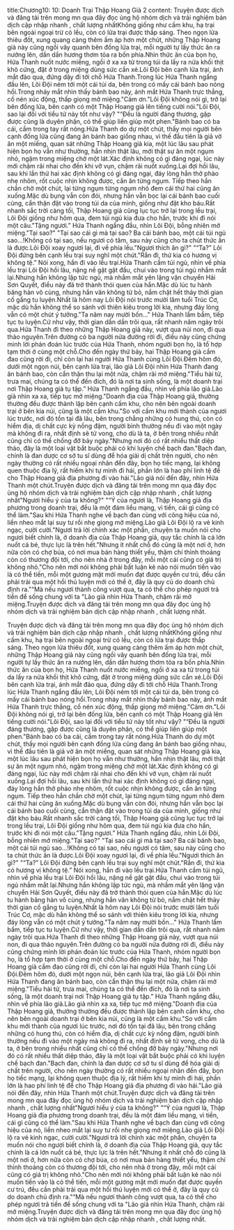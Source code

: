 title:Chương10: 10: Doanh Trại Thập Hoang Giả 2
content:
Truyện được dịch và đăng tải trên mong mn qua đây đọc ủng hộ nhóm dịch và trải nghiệm bản dịch cập nhập nhanh , chất lượng nhấtKhông giống như cấm khu, hạ trại bên ngoài ngoại trừ có lều, còn có lửa trại được thắp sáng. Theo ngọn lửa thiêu đốt, xung quang càng thêm ấm áp hơn một chút, những Thập Hoang giả này cũng ngồi vây quanh bên đống lửa trại, mỗi người tự lấy thức ăn ra nướng lên, dần dần hương thơm tỏa ra bốn phía.Nhìn thức ăn của bọn họ, Hứa Thanh nuốt nước miếng, ngồi ở xa xa từ trong túi da lấy ra nửa khối thịt khô cứng, đặt ở trong miệng dùng sức cắn xé.Lôi Đội bên cạnh lửa trại, ánh mắt đảo qua, đứng dậy đi tới chỗ Hứa Thanh.Trong lúc Hứa Thanh ngẩng đầu lên, Lôi Đội ném tới một cái túi da, bên trong có mấy cái bánh bao nóng hổi.Trong nháy mắt nhìn thấy bánh bao này, ánh mắt Hứa Thanh trực thẳng, cố nén xúc động, thấp giọng mở miệng."Cảm ơn."Lôi Đội không nói gì, trở lại bên đống lửa, bên cạnh có một Thập Hoang giả lên tiếng cười nói."Lôi Đội, sao lại đối với tiểu tử này tốt như vậy? "“Đều là người đáng thương, gặp được cũng là duyên phận, có thể giúp liền giúp một phen."Bánh bao có ba cái, cầm trong tay rất nóng.Hứa Thanh do dự một chút, thấy mọi người bên cạnh đống lửa cũng đang ăn bánh bao giống nhau, vì thế đầu tiên là giả vờ ăn một miếng, quan sát những Thập Hoang giả kia, một lúc lâu sau phát hiện bọn họ vẫn như thường, hắn nhịn thật lâu, mới thật sự ăn một ngụm nhỏ, ngậm trong miệng chờ một lát.Xác định không có gì đáng ngại, lúc này mới chậm rãi nhai cho đến khi vỡ vụn, chậm rãi nuốt xuống.Lại đợi hồi lâu, sau khi lần thứ hai xác định không có gì đáng ngại, đáy lòng hắn thở phào nhẹ nhõm, rốt cuộc nhịn không được, cắn ăn từng ngụm. Tiếp theo hắn chần chờ một chút, lại từng ngụm từng ngụm nhỏ đem cái thứ hai cũng ăn xuống.Mặc dù bụng vẫn còn đói, nhưng hắn vẫn bọc lại cái bánh bao cuối cùng, cẩn thận đặt vào trong túi da của mình, giống như đặt kho báu.Rất nhanh sắc trời càng tối, Thập Hoang giả cũng lục tục trở lại trong lều trại, Lôi Đội giống như hôm qua, đem túi ngủ kia đưa cho hắn, trước khi đi nói một câu."Tặng ngươi.” Hứa Thanh ngẩng đầu, nhìn Lôi Đội, bỗng nhiên mở miệng."Tại sao?" "Tại sao cái gì mà tại sao? Ba cái bánh bao, một cái túi ngủ sao...!Không có tại sao, nếu ngươi có tâm, sau này cũng cho ta chút thức ăn là được.Lôi Đội xoay ngươi lại, đi về phía lều."Ngươi thích ăn gì?" "“Ta?” Lôi Đội đứng bên cạnh lều trại suy nghĩ một chút."Rắn đi, thứ kia có hương vị không tệ.” Nói xong, hắn đi vào lều trại.Hứa Thanh cầm túi ngủ, nhìn về phía lều trại Lôi Đội hồi lâu, nặng nề gật gật đầu, chui vào trong túi ngủ nhắm mắt lại.Nhưng hắn không lập tức ngủ, mà nhắm mắt yên lặng vận chuyển Hải Sơn Quyết, điều này đã trở thành thói quen của hắn.Mặc dù lúc tu hành băng hàn vô cùng, nhưng hắn vân không từ bỏ, nắm chặt hết thảy thời gian cố gắng tu luyện.Nhất là hôm nay Lôi Đội nói trước mười lăm tuổi Trúc Cơ, mặc dù hắn không thể so sánh với thiên kiêu trong lời kia, nhưng đáy lòng vẫn có một chút ý tưởng."Ta năm nay mười bốn..." Hứa Thanh lẩm bẩm, tiếp tục tu luyện.Cứ như vậy, thời gian dần dần trôi qua, rất nhanh năm ngày trôi qua.Hứa Thanh đi theo những Thập Hoang giả này, vượt qua núi non, đi qua thảo nguyên.Trên đường có ba người nửa đường rời đi, điều này cũng chứng minh lời phán đoán lúc trước của Hứa Thanh, nhóm người bọn họ, là tổ hợp tạm thời ở cùng một chỗ.Cho đến ngày thứ bảy, hai Thập Hoang giả cầm đao cũng rời đi, chỉ còn lại hai người Hứa Thanh cùng Lôi Đội.Đêm hôm đó, dưới một ngọn núi, bên cạnh lửa trại, lão giả Lôi Đội nhìn Hứa Thanh đang ăn bánh bao, còn cẩn thận thu lại một nửa, chậm rãi mở miệng."Tiểu hài tử, trưa mai, chúng ta có thể đến đích, đó là nơi ta sinh sống, là một doanh trại nơi Thập Hoang giả tụ tập.” Hứa Thanh ngẩng đầu, nhìn về phía lão giả.Lão giả nhìn xa xa, tiếp tục mở miệng."Doanh địa của Thập Hoang giả, thường thường đều được thành lập bên cạnh cấm khu, cho nên bên ngoài doanh trại ở bên kia núi, cũng là một cấm khu."So với cấm khu mới thành của ngươi lúc trước, nơi đó tồn tại đã lâu, bên trong chẳng những có hung thú, còn có hiểm địa, dị chất cực kỳ nồng đậm, người bình thường nếu đi vào một ngày mà không đi ra, nhất định sẽ tử vong, cho dù là ta, ở bên trong nhiều nhất cũng chỉ có thể chống đỡ bảy ngày."Nhưng nơi đó có rất nhiều thất diệp thảo, đây là một loại vật bắt buộc phải có khi luyện chế bạch đan."Bạch đan, chính là đan dược cơ sở tu sĩ dùng để hóa giải dị chất trên người, cho nên ngày thường có rất nhiều ngoại nhân đến đây, bọn họ tiếc mạng, lại không quen thuộc địa lý, rất hiếm khi tự mình đi hái, phần lớn là hao phí linh tệ để cho Thập Hoang giả địa phương đi vào hái."Lão giả nói đến đây, nhìn Hứa Thanh một chút.Truyện được dịch và đăng tải trên mong mn qua đây đọc ủng hộ nhóm dịch và trải nghiệm bản dịch cập nhập nhanh , chất lượng nhất"Ngươi hiểu ý của ta không?" "“Ý của ngươi là, Thập Hoang giả địa phương trong doanh trại, đều là một đám liều mạng, vì tiền, cái gì cũng có thể làm."Sau khi Hứa Thanh nghe về bạch đan cùng với công hiệu của nó, liền nheo mắt lại suy tư rồi nhẹ giọng mở miệng.Lão giả Lôi Đội lộ ra vẻ kinh ngạc, cười cười."Ngươi trả lời chính xác một phần, chuyện ta muốn nói cho ngươi biết chính là, ở doanh địa của Thập Hoang giả, quy tắc chính là cá lớn nuốt cá bé, thực lực là trên hết."Nhưng ít nhất chỗ đó cũng là một nơi ở, hơn nữa còn có chợ búa, có nơi mua bán hàng thiết yếu, thậm chí thỉnh thoảng còn có thương đội tới, cho nên nhà ở trong đây, mỗi một cái cũng có giá trị không nhỏ."Cho nên mới nói không phải bất luận kẻ nào nói muốn tiến vào là có thể tiến, mỗi một gương mặt mới muốn đạt được quyền cư trú, đều cần phải trải qua một hồi thú luyện mới có thể ở, đây là quy củ do doanh chủ định ra."“Mà nếu ngươi thành công vượt qua, ta có thể cho phép ngươi trả tiền để sống chung với ta "Lão giả nhìn Hứa Thanh, chậm rãi mở miệng.Truyện được dịch và đăng tải trên mong mn qua đây đọc ủng hộ nhóm dịch và trải nghiệm bản dịch cập nhập nhanh , chất lượng nhất.

Truyện được dịch và đăng tải trên mong mn qua đây đọc ủng hộ nhóm dịch và trải nghiệm bản dịch cập nhập nhanh , chất lượng nhấtKhông giống như cấm khu, hạ trại bên ngoài ngoại trừ có lều, còn có lửa trại được thắp sáng. Theo ngọn lửa thiêu đốt, xung quang càng thêm ấm áp hơn một chút, những Thập Hoang giả này cũng ngồi vây quanh bên đống lửa trại, mỗi người tự lấy thức ăn ra nướng lên, dần dần hương thơm tỏa ra bốn phía.Nhìn thức ăn của bọn họ, Hứa Thanh nuốt nước miếng, ngồi ở xa xa từ trong túi da lấy ra nửa khối thịt khô cứng, đặt ở trong miệng dùng sức cắn xé.Lôi Đội bên cạnh lửa trại, ánh mắt đảo qua, đứng dậy đi tới chỗ Hứa Thanh.Trong lúc Hứa Thanh ngẩng đầu lên, Lôi Đội ném tới một cái túi da, bên trong có mấy cái bánh bao nóng hổi.Trong nháy mắt nhìn thấy bánh bao này, ánh mắt Hứa Thanh trực thẳng, cố nén xúc động, thấp giọng mở miệng."Cảm ơn."Lôi Đội không nói gì, trở lại bên đống lửa, bên cạnh có một Thập Hoang giả lên tiếng cười nói."Lôi Đội, sao lại đối với tiểu tử này tốt như vậy? "“Đều là người đáng thương, gặp được cũng là duyên phận, có thể giúp liền giúp một phen."Bánh bao có ba cái, cầm trong tay rất nóng.Hứa Thanh do dự một chút, thấy mọi người bên cạnh đống lửa cũng đang ăn bánh bao giống nhau, vì thế đầu tiên là giả vờ ăn một miếng, quan sát những Thập Hoang giả kia, một lúc lâu sau phát hiện bọn họ vẫn như thường, hắn nhịn thật lâu, mới thật sự ăn một ngụm nhỏ, ngậm trong miệng chờ một lát.Xác định không có gì đáng ngại, lúc này mới chậm rãi nhai cho đến khi vỡ vụn, chậm rãi nuốt xuống.Lại đợi hồi lâu, sau khi lần thứ hai xác định không có gì đáng ngại, đáy lòng hắn thở phào nhẹ nhõm, rốt cuộc nhịn không được, cắn ăn từng ngụm. Tiếp theo hắn chần chờ một chút, lại từng ngụm từng ngụm nhỏ đem cái thứ hai cũng ăn xuống.Mặc dù bụng vẫn còn đói, nhưng hắn vẫn bọc lại cái bánh bao cuối cùng, cẩn thận đặt vào trong túi da của mình, giống như đặt kho báu.Rất nhanh sắc trời càng tối, Thập Hoang giả cũng lục tục trở lại trong lều trại, Lôi Đội giống như hôm qua, đem túi ngủ kia đưa cho hắn, trước khi đi nói một câu."Tặng ngươi.” Hứa Thanh ngẩng đầu, nhìn Lôi Đội, bỗng nhiên mở miệng."Tại sao?" "Tại sao cái gì mà tại sao? Ba cái bánh bao, một cái túi ngủ sao...!Không có tại sao, nếu ngươi có tâm, sau này cũng cho ta chút thức ăn là được.Lôi Đội xoay ngươi lại, đi về phía lều."Ngươi thích ăn gì?" "“Ta?” Lôi Đội đứng bên cạnh lều trại suy nghĩ một chút."Rắn đi, thứ kia có hương vị không tệ.” Nói xong, hắn đi vào lều trại.Hứa Thanh cầm túi ngủ, nhìn về phía lều trại Lôi Đội hồi lâu, nặng nề gật gật đầu, chui vào trong túi ngủ nhắm mắt lại.Nhưng hắn không lập tức ngủ, mà nhắm mắt yên lặng vận chuyển Hải Sơn Quyết, điều này đã trở thành thói quen của hắn.Mặc dù lúc tu hành băng hàn vô cùng, nhưng hắn vân không từ bỏ, nắm chặt hết thảy thời gian cố gắng tu luyện.Nhất là hôm nay Lôi Đội nói trước mười lăm tuổi Trúc Cơ, mặc dù hắn không thể so sánh với thiên kiêu trong lời kia, nhưng đáy lòng vẫn có một chút ý tưởng."Ta năm nay mười bốn..." Hứa Thanh lẩm bẩm, tiếp tục tu luyện.Cứ như vậy, thời gian dần dần trôi qua, rất nhanh năm ngày trôi qua.Hứa Thanh đi theo những Thập Hoang giả này, vượt qua núi non, đi qua thảo nguyên.Trên đường có ba người nửa đường rời đi, điều này cũng chứng minh lời phán đoán lúc trước của Hứa Thanh, nhóm người bọn họ, là tổ hợp tạm thời ở cùng một chỗ.Cho đến ngày thứ bảy, hai Thập Hoang giả cầm đao cũng rời đi, chỉ còn lại hai người Hứa Thanh cùng Lôi Đội.Đêm hôm đó, dưới một ngọn núi, bên cạnh lửa trại, lão giả Lôi Đội nhìn Hứa Thanh đang ăn bánh bao, còn cẩn thận thu lại một nửa, chậm rãi mở miệng."Tiểu hài tử, trưa mai, chúng ta có thể đến đích, đó là nơi ta sinh sống, là một doanh trại nơi Thập Hoang giả tụ tập.” Hứa Thanh ngẩng đầu, nhìn về phía lão giả.Lão giả nhìn xa xa, tiếp tục mở miệng."Doanh địa của Thập Hoang giả, thường thường đều được thành lập bên cạnh cấm khu, cho nên bên ngoài doanh trại ở bên kia núi, cũng là một cấm khu."So với cấm khu mới thành của ngươi lúc trước, nơi đó tồn tại đã lâu, bên trong chẳng những có hung thú, còn có hiểm địa, dị chất cực kỳ nồng đậm, người bình thường nếu đi vào một ngày mà không đi ra, nhất định sẽ tử vong, cho dù là ta, ở bên trong nhiều nhất cũng chỉ có thể chống đỡ bảy ngày."Nhưng nơi đó có rất nhiều thất diệp thảo, đây là một loại vật bắt buộc phải có khi luyện chế bạch đan."Bạch đan, chính là đan dược cơ sở tu sĩ dùng để hóa giải dị chất trên người, cho nên ngày thường có rất nhiều ngoại nhân đến đây, bọn họ tiếc mạng, lại không quen thuộc địa lý, rất hiếm khi tự mình đi hái, phần lớn là hao phí linh tệ để cho Thập Hoang giả địa phương đi vào hái."Lão giả nói đến đây, nhìn Hứa Thanh một chút.Truyện được dịch và đăng tải trên mong mn qua đây đọc ủng hộ nhóm dịch và trải nghiệm bản dịch cập nhập nhanh , chất lượng nhất"Ngươi hiểu ý của ta không?" "“Ý của ngươi là, Thập Hoang giả địa phương trong doanh trại, đều là một đám liều mạng, vì tiền, cái gì cũng có thể làm."Sau khi Hứa Thanh nghe về bạch đan cùng với công hiệu của nó, liền nheo mắt lại suy tư rồi nhẹ giọng mở miệng.Lão giả Lôi Đội lộ ra vẻ kinh ngạc, cười cười."Ngươi trả lời chính xác một phần, chuyện ta muốn nói cho ngươi biết chính là, ở doanh địa của Thập Hoang giả, quy tắc chính là cá lớn nuốt cá bé, thực lực là trên hết."Nhưng ít nhất chỗ đó cũng là một nơi ở, hơn nữa còn có chợ búa, có nơi mua bán hàng thiết yếu, thậm chí thỉnh thoảng còn có thương đội tới, cho nên nhà ở trong đây, mỗi một cái cũng có giá trị không nhỏ."Cho nên mới nói không phải bất luận kẻ nào nói muốn tiến vào là có thể tiến, mỗi một gương mặt mới muốn đạt được quyền cư trú, đều cần phải trải qua một hồi thú luyện mới có thể ở, đây là quy củ do doanh chủ định ra."“Mà nếu ngươi thành công vượt qua, ta có thể cho phép ngươi trả tiền để sống chung với ta "Lão giả nhìn Hứa Thanh, chậm rãi mở miệng.Truyện được dịch và đăng tải trên mong mn qua đây đọc ủng hộ nhóm dịch và trải nghiệm bản dịch cập nhập nhanh , chất lượng nhất.